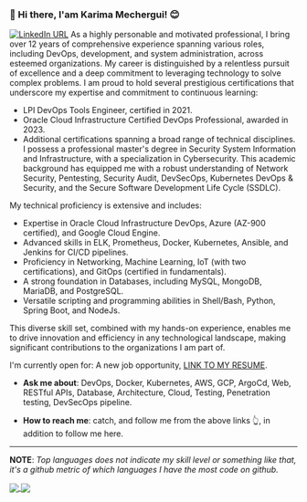 ### 👋 Hi there, I'am Karima Mechergui! :blush:

[![LinkedIn URL](https://img.shields.io/static/v1?color=red&label=linkedin&logo=linkedin&logoColor=white&style=for-the-badge&message=Connect)](https://www.linkedin.com/in/karima-mechergui/)
As a highly personable and motivated professional, I bring over 12 years of comprehensive experience spanning various roles, including DevOps, development, and system administration, across esteemed organizations. My career is distinguished by a relentless pursuit of excellence and a deep commitment to leveraging technology to solve complex problems.
I am proud to hold several prestigious certifications that underscore my expertise and commitment to continuous learning:
- LPI DevOps Tools Engineer, certified in 2021.
- Oracle Cloud Infrastructure Certified DevOps Professional, awarded in 2023.
- Additional certifications spanning a broad range of technical disciplines.
I possess a professional master's degree in Security System Information and Infrastructure, with a specialization in Cybersecurity. This academic background has equipped me with a robust understanding of Network Security, Pentesting, Security Audit, DevSecOps, Kubernetes DevOps & Security, and the Secure Software Development Life Cycle (SSDLC).

My technical proficiency is extensive and includes:

- Expertise in Oracle Cloud Infrastructure DevOps, Azure (AZ-900 certified), and Google Cloud Engine.
- Advanced skills in ELK, Prometheus, Docker, Kubernetes, Ansible, and Jenkins for CI/CD pipelines.
- Proficiency in Networking, Machine Learning, IoT (with two certifications), and GitOps (certified in fundamentals).
- A strong foundation in Databases, including MySQL, MongoDB, MariaDB, and PostgreSQL.
- Versatile scripting and programming abilities in Shell/Bash, Python, Spring Boot, and NodeJs.

This diverse skill set, combined with my hands-on experience, enables me to drive innovation and efficiency in any technological landscape, making significant contributions to the organizations I am part of.

 I'm currently open for: A new job opportunity, [LINK TO MY RESUME](https://docs.google.com/document/d/1t-At3z-tMjD--Fqs7sQhfwMyVvJr2Pi90EAR23NpbD8/edit?usp=sharing).



-  **Ask me about**: DevOps, Docker, Kubernetes, AWS, GCP, ArgoCd, Web, RESTful APIs, Database, Architecture, Cloud,  Testing, Penetration testing, DevSecOps pipeline.

- **How to reach me**: catch, and follow me from the above links :point_up_2:, in addition to follow me here.


<hr/>

**NOTE**: *Top languages does not indicate my skill level or something like that, it's a github metric of which languages I have the most code on github.*

<a href="https://github.com/KMechG">
  <img align="center" src="https://github-readme-stats.vercel.app/api?username=KMechG&show_icons=true&theme=radical" />
</a> 
<a href="https://github.com/KMechG">
  <img align="center" src="https://github-readme-stats.vercel.app/api/top-langs/?username=KMechG&layout=compact&theme=radical&hide_border=false" />
</a>
  





<!--
### Hi there 👋


**KMechG/KMechG** is a ✨ _special_ ✨ repository because its `README.md` (this file) appears on your GitHub profile.

Here are some ideas to get you started:

- 🔭 I’m currently working on ...
- 🌱 I’m currently learning ...
- 👯 I’m looking to collaborate on ...
- 🤔 I’m looking for help with ...
- 💬 Ask me about ...
- 📫 How to reach me: ...
- 😄 Pronouns: ...
- ⚡ Fun fact: ...
-->
